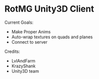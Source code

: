 RotMG Unity3D Client
=============

Current Goals:
* Make Proper Anims
* Auto-wrap textures on quads and planes
* Connect to server

Credits:
* LvlAndFarm
* KrazyShank
* Unity3D team
